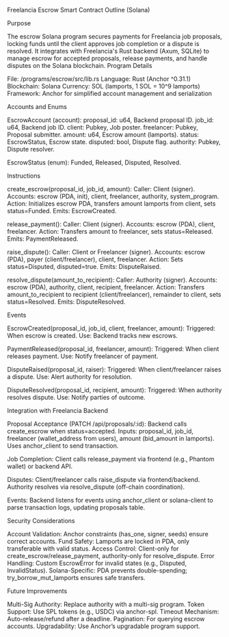 Freelancia Escrow Smart Contract Outline (Solana)


Purpose

The escrow Solana program secures payments for Freelancia job proposals, locking funds until the client approves job completion or a dispute is resolved. It integrates with Freelancia's Rust backend (Axum, SQLite) to manage escrow for accepted proposals, release payments, and handle disputes on the Solana blockchain.
Program Details

File: /programs/escrow/src/lib.rs
Language: Rust (Anchor ^0.31.1)
Blockchain: Solana
Currency: SOL (lamports, 1 SOL = 10^9 lamports)
Framework: Anchor for simplified account management and serialization

Accounts and Enums

EscrowAccount (account):
proposal_id: u64, Backend proposal ID.
job_id: u64, Backend job ID.
client: Pubkey, Job poster.
freelancer: Pubkey, Proposal submitter.
amount: u64, Escrow amount (lamports).
status: EscrowStatus, Escrow state.
disputed: bool, Dispute flag.
authority: Pubkey, Dispute resolver.


EscrowStatus (enum): Funded, Released, Disputed, Resolved.

Instructions

create_escrow(proposal_id, job_id, amount):
Caller: Client (signer).
Accounts: escrow (PDA, init), client, freelancer, authority, system_program.
Action: Initializes escrow PDA, transfers amount lamports from client, sets status=Funded.
Emits: EscrowCreated.


release_payment():
Caller: Client (signer).
Accounts: escrow (PDA), client, freelancer.
Action: Transfers amount to freelancer, sets status=Released.
Emits: PaymentReleased.


raise_dispute():
Caller: Client or Freelancer (signer).
Accounts: escrow (PDA), payer (client/freelancer), client, freelancer.
Action: Sets status=Disputed, disputed=true.
Emits: DisputeRaised.


resolve_dispute(amount_to_recipient):
Caller: Authority (signer).
Accounts: escrow (PDA), authority, client, recipient, freelancer.
Action: Transfers amount_to_recipient to recipient (client/freelancer), remainder to client, sets status=Resolved.
Emits: DisputeResolved.



Events

EscrowCreated(proposal_id, job_id, client, freelancer, amount):
Triggered: When escrow is created.
Use: Backend tracks new escrows.


PaymentReleased(proposal_id, freelancer, amount):
Triggered: When client releases payment.
Use: Notify freelancer of payment.


DisputeRaised(proposal_id, raiser):
Triggered: When client/freelancer raises a dispute.
Use: Alert authority for resolution.


DisputeResolved(proposal_id, recipient, amount):
Triggered: When authority resolves dispute.
Use: Notify parties of outcome.



Integration with Freelancia Backend

Proposal Acceptance (PATCH /api/proposals/:id):
Backend calls create_escrow when status=accepted.
Inputs: proposal_id, job_id, freelancer (wallet_address from users), amount (bid_amount in lamports).
Uses anchor_client to send transaction.


Job Completion:
Client calls release_payment via frontend (e.g., Phantom wallet) or backend API.


Disputes:
Client/freelancer calls raise_dispute via frontend/backend.
Authority resolves via resolve_dispute (off-chain coordination).


Events:
Backend listens for events using anchor_client or solana-client to parse transaction logs, updating proposals table.



Security Considerations

Account Validation: Anchor constraints (has_one, signer, seeds) ensure correct accounts.
Fund Safety: Lamports are locked in PDA, only transferable with valid status.
Access Control: Client-only for create_escrow/release_payment, authority-only for resolve_dispute.
Error Handling: Custom EscrowError for invalid states (e.g., Disputed, InvalidStatus).
Solana-Specific: PDA prevents double-spending; try_borrow_mut_lamports ensures safe transfers.

Future Improvements

Multi-Sig Authority: Replace authority with a multi-sig program.
Token Support: Use SPL tokens (e.g., USDC) via anchor-spl.
Timeout Mechanism: Auto-release/refund after a deadline.
Pagination: For querying escrow accounts.
Upgradability: Use Anchor’s upgradable program support.




